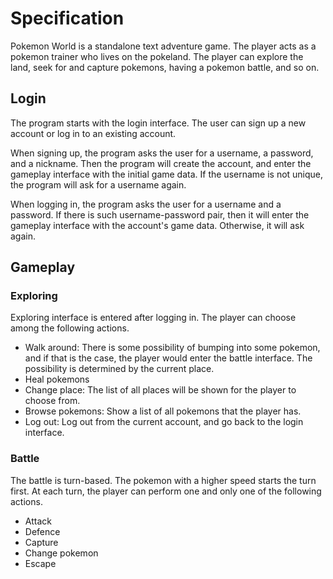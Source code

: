 # Specification

Pokemon World is a standalone text adventure game. The player acts as a pokemon trainer who lives 
on the pokeland. The player can explore the land, seek for and capture pokemons, 
having a pokemon battle, and so on.

## Login

The program starts with the login interface. The user can sign up a new account or log in to an 
existing account. 

When signing up, the program asks the user for a username, a password, and a 
nickname. Then the program will create the account, and enter the gameplay interface 
with the initial game data. If the username is not unique, the program will ask 
for a username again.

When logging in, the program asks the user for a username and a password. If there is such 
username-password pair, then it will enter the gameplay interface with the account's 
game data. Otherwise, it will ask again.

## Gameplay

### Exploring

Exploring interface is entered after logging in. 
The player can choose among the following actions.

- Walk around: There is some possibility of bumping into some pokemon, and if that is the case, 
the player would enter the battle interface. The possibility is determined by the current place.
- Heal pokemons
- Change place: The list of all places will be shown for the player to choose from.
- Browse pokemons: Show a list of all pokemons that the player has.
- Log out: Log out from the current account, and go back to the login interface.

### Battle

The battle is turn-based. The pokemon with a higher speed starts the 
turn first. At each turn, the player can perform one and only one of the following actions.

- Attack
- Defence
- Capture
- Change pokemon
- Escape
